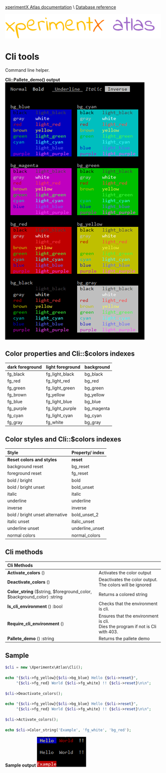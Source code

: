 [xperimentX Atlas documentation](README.md) 
\ [Database reference](Database-reference.md)

![xperimentx atlas](images/atlas.png) 

# Cli tools

Command line helper. 

**Cli::Pallete_demo() output**
![Cli pallete demo](images/cli/cli-pallete.png) 

 
## Color properties and Cli::$colors indexes
| dark foreground | light foreground | background | 
|:-----------|:---------------|:----------|
|fg_black    |fg_light_black  |bg_black   |
|fg_red      |fg_light_red    |bg_red     |
|fg_green    |fg_light_green  |bg_green   |
|fg_brown    |fg_yellow       |bg_yellow  |
|fg_blue     |fg_light_blue   |bg_blue    |
|fg_purple   |fg_light_purple |bg_magenta |
|fg_cyan     |fg_light_cyan   |bg_cyan    |
|fg_gray     |fg_white        |bg_gray    |

## Color styles and Cli::$colors indexes

|Style                              |Property/ index |
|:----------------------------------|:---------------|
|**Reset colors and styles**       |**reset**       |
|background reset                   |bg_reset        |
|foreground reset                   |fg_reset        |
|bold / bright                      |bold            |
|bold / bright  unset               |bold_unset      |
|italic                             |italic          |
|underline                          |underline       |
|inverse                            |inverse         |
|bold / bright unset alternative    |bold_unset_2    |
|italic unset                       |italic_unset    |
|underline unset                    |underline_unset |
|normal colors                      |normal_colors   |


## Cli methods

|Cli Methods| |
|:-------|:-----------|
| **Activate_colors** () | Activates the color output    |
| **Deactivate_colors** ()| Deactivates the color output. The colors will be ignored |
| **Color_string** ($string, $foreground_color, $background_color) :string |Returns a colored string |
| **Is_cli_environment** () :bool | Checks that the environment is cli. |
| **Require_cli_environment** () | Ensures that the environment is cli.<br>Dies the program if not is Cli with 403.|
| **Pallete_demo** () :string | Returns the pallete demo|
     

## Sample

```php
$cli = new \Xperimentx\Atlas\Cli();

echo "{$cli->fg_yellow}{$cli->bg_blue} Hello {$cli->reset}",
     "{$cli->fg_red} World {$cli->fg_white} !! {$cli->reset}\n\n";

$cli->Deactivate_colors();

echo "{$cli->fg_yellow}{$cli->bg_blue} Hello {$cli->reset}",
     "{$cli->fg_red} World {$cli->fg_white} !! {$cli->reset}\n\n";

$cli->Activate_colors();

echo $cli->Color_string('Example', 'fg_white', 'bg_red');

```

**Sample output**
![Cli sample output](images/cli/cli-sample.png) 